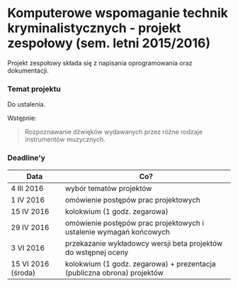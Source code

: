 # Komputerowe wspomaganie technik kryminalistycznych - projekt zespołowy (sem. letni 2015/2016) #

Projekt zespołowy składa się z napisania oprogramowania oraz dokumentacji.

### Temat projektu ###

Do ustalenia.

Wstępnie:
> Rozpoznawanie dźwięków wydawanych przez różne rodzaje instrumentów muzycznych.

### Deadline'y ###

Data | Co?
---|---
4 III 2016 | wybór tematów projektów
1 IV 2016 | omówienie postępów prac projektowych
15 IV 2016 | kolokwium (1 godz. zegarowa)
29 IV 2016 | omówienie postępów prac projektowych i ustalenie wymagań końcowych
3 VI 2016 | przekazanie wykładowcy wersji beta projektów do wstępnej oceny
15 VI 2016 (środa) | kolokwium (1 godz. zegarowa) + prezentacja (publiczna obrona) projektów
